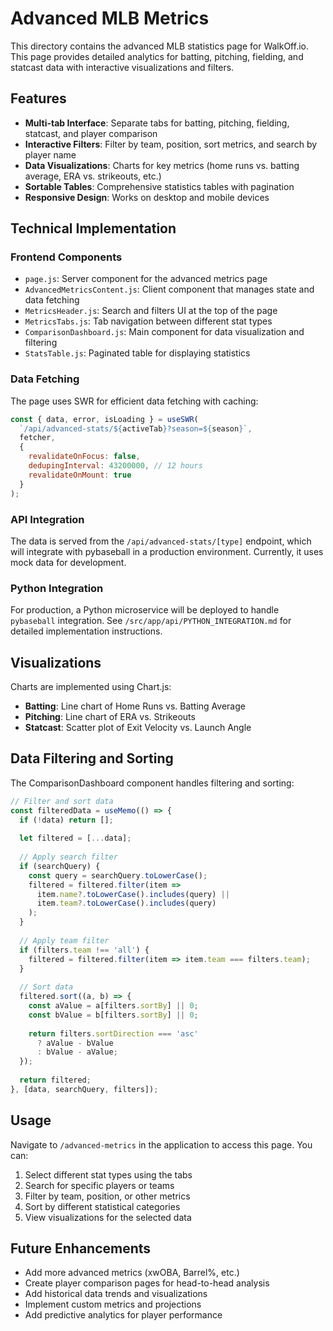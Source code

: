 # Advanced MLB Metrics

This directory contains the advanced MLB statistics page for WalkOff.io. This page provides detailed analytics for batting, pitching, fielding, and statcast data with interactive visualizations and filters.

## Features

- **Multi-tab Interface**: Separate tabs for batting, pitching, fielding, statcast, and player comparison
- **Interactive Filters**: Filter by team, position, sort metrics, and search by player name
- **Data Visualizations**: Charts for key metrics (home runs vs. batting average, ERA vs. strikeouts, etc.)
- **Sortable Tables**: Comprehensive statistics tables with pagination
- **Responsive Design**: Works on desktop and mobile devices

## Technical Implementation

### Frontend Components

- `page.js`: Server component for the advanced metrics page
- `AdvancedMetricsContent.js`: Client component that manages state and data fetching
- `MetricsHeader.js`: Search and filters UI at the top of the page
- `MetricsTabs.js`: Tab navigation between different stat types
- `ComparisonDashboard.js`: Main component for data visualization and filtering
- `StatsTable.js`: Paginated table for displaying statistics

### Data Fetching

The page uses SWR for efficient data fetching with caching:

```javascript
const { data, error, isLoading } = useSWR(
  `/api/advanced-stats/${activeTab}?season=${season}`,
  fetcher,
  {
    revalidateOnFocus: false,
    dedupingInterval: 43200000, // 12 hours
    revalidateOnMount: true
  }
);
```

### API Integration

The data is served from the `/api/advanced-stats/[type]` endpoint, which will integrate with pybaseball in a production environment. Currently, it uses mock data for development.

### Python Integration

For production, a Python microservice will be deployed to handle `pybaseball` integration. See `/src/app/api/PYTHON_INTEGRATION.md` for detailed implementation instructions.

## Visualizations

Charts are implemented using Chart.js:

- **Batting**: Line chart of Home Runs vs. Batting Average
- **Pitching**: Line chart of ERA vs. Strikeouts
- **Statcast**: Scatter plot of Exit Velocity vs. Launch Angle

## Data Filtering and Sorting

The ComparisonDashboard component handles filtering and sorting:

```javascript
// Filter and sort data
const filteredData = useMemo(() => {
  if (!data) return [];
  
  let filtered = [...data];
  
  // Apply search filter
  if (searchQuery) {
    const query = searchQuery.toLowerCase();
    filtered = filtered.filter(item => 
      item.name?.toLowerCase().includes(query) || 
      item.team?.toLowerCase().includes(query)
    );
  }
  
  // Apply team filter
  if (filters.team !== 'all') {
    filtered = filtered.filter(item => item.team === filters.team);
  }
  
  // Sort data
  filtered.sort((a, b) => {
    const aValue = a[filters.sortBy] || 0;
    const bValue = b[filters.sortBy] || 0;
    
    return filters.sortDirection === 'asc' 
      ? aValue - bValue 
      : bValue - aValue;
  });
  
  return filtered;
}, [data, searchQuery, filters]);
```

## Usage

Navigate to `/advanced-metrics` in the application to access this page. You can:

1. Select different stat types using the tabs
2. Search for specific players or teams
3. Filter by team, position, or other metrics
4. Sort by different statistical categories
5. View visualizations for the selected data

## Future Enhancements

- Add more advanced metrics (xwOBA, Barrel%, etc.)
- Create player comparison pages for head-to-head analysis
- Add historical data trends and visualizations
- Implement custom metrics and projections
- Add predictive analytics for player performance